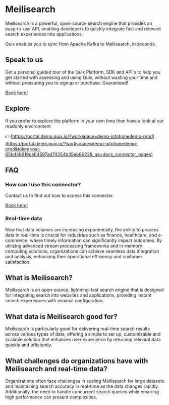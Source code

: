 <!--[tech-name]-->
# Meilisearch

<!--[blurb-about-tech]-->
Meilisearch is a powerful, open-source search engine that provides an easy-to-use API, enabling developers to quickly integrate fast and relevant search experiences into applications.

Quix enables you to sync from Apache Kafka <span id="to_or_from">to</span> <span id="techname">Meilisearch</span>, in seconds.

## Speak to us

Get a personal guided tour of the Quix Platform, SDK and API's to help you get started with assessing and using Quix, without wasting your time and without pressuring you to signup or purchase. Guaranteed!

[Book here!](https://quix.io/book-a-demo)

## Explore

If you prefer to explore the platform in your own time then have a look at our readonly environment

👉[https://portal.demo.quix.io/?workspace=demo-iotphonedemo-prod](https://portal.demo.quix.io/?workspace=demo-iotphonedemo-prod&token=pat-65bd4b619ca64597ad74354b35eb8622&_ga=docs_connector_pages)

## FAQ 

### How can I use this connector?

Contact us to find out how to access this connector.

[Book here!](https://quix.io/book-a-demo)

### Real-time data

Now that data volumes are increasing exponentially, the ability to process data in real-time is crucial for industries such as finance, healthcare, and e-commerce, where timely information can significantly impact outcomes. By utilizing advanced stream processing frameworks and in-memory computing solutions, organizations can achieve seamless data integration and analysis, enhancing their operational efficiency and customer satisfaction.

## What is <span id="techname">Meilisearch</span>?

<!--[tech-seo-text]-->
Meilisearch is an open-source, lightning-fast search engine that is designed for integrating search into websites and applications, providing instant search experiences with minimal configuration.

## What data is <span id="techname">Meilisearch</span> good for?

<!--[tech-data-seo-text]-->
Meilisearch is particularly good for delivering real-time search results across various types of data, offering a simple to set up, customizable and scalable solution that enhances user experience by returning relevant data quickly and efficiently.

## What challenges do organizations have with <span id="techname">Meilisearch</span> and real-time data?

<!--[tech-challenges-seo-text]-->
Organizations often face challenges in scaling Meilisearch for large datasets and maintaining search accuracy in real-time as the data changes rapidly. Additionally, the need to handle concurrent search queries while ensuring high performance can present complexities.